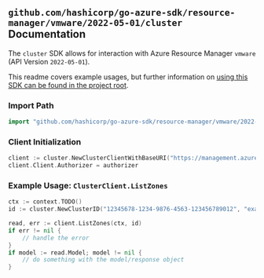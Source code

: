 
## `github.com/hashicorp/go-azure-sdk/resource-manager/vmware/2022-05-01/cluster` Documentation

The `cluster` SDK allows for interaction with Azure Resource Manager `vmware` (API Version `2022-05-01`).

This readme covers example usages, but further information on [using this SDK can be found in the project root](https://github.com/hashicorp/go-azure-sdk/tree/main/docs).

### Import Path

```go
import "github.com/hashicorp/go-azure-sdk/resource-manager/vmware/2022-05-01/cluster"
```


### Client Initialization

```go
client := cluster.NewClusterClientWithBaseURI("https://management.azure.com")
client.Client.Authorizer = authorizer
```


### Example Usage: `ClusterClient.ListZones`

```go
ctx := context.TODO()
id := cluster.NewClusterID("12345678-1234-9876-4563-123456789012", "example-resource-group", "privateCloudName", "clusterName")

read, err := client.ListZones(ctx, id)
if err != nil {
	// handle the error
}
if model := read.Model; model != nil {
	// do something with the model/response object
}
```
